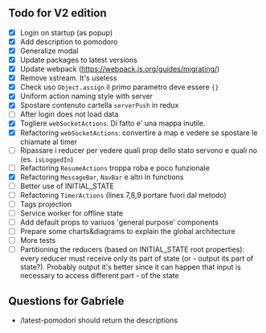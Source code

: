 ## Todo for V2 edition
- [x] Login on startup (as popup)
- [x] Add description to pomodoro
- [x] Generalize modal 
- [x] Update packages to latest versions
- [x] Update webpack (https://webpack.js.org/guides/migrating/)
- [x] Remove xstream. It's useless
- [x] Check uso `Object.assign` il primo parametro deve essere `{}`
- [x] Uniform action naming style with server
- [x] Spostare contenuto cartella `serverPush` in redux
- [ ] After login does not load data
- [x] Togliere `webSocketActions`. Di fatto e' una mappa inutile.
- [x] Refactoring `webSocketActions`: convertire a map e vedere se spostare le chiamate al timer
- [ ] Ripassare i reducer per vedere quali prop dello stato servono e quali no (es. `isLoggedIn`)
- [ ] Refactoring `ResumeActions` troppa roba e poco funzionale
- [x] Refactoring `MessageBar`, `NavBar` e altri in functions
- [ ] Better use of INITIAL_STATE
- [ ] Refactoring `TimerActions` (lines 7,8,9 portare fuori dal metodo)
- [ ] Tags projection
- [ ] Service worker for offline state
- [ ] Add default props to variuos 'general purpose' components
- [ ] Prepare some charts&diagrams to explain the global architecture
- [ ] More tests
- [ ] Partitioning the reducers (based on INITIAL_STATE root properties): every reducer must receive only its part of state (or - output its part of state?). Probably output it's better since it can happen that input is necessary to access different part - of the state

## Questions for Gabriele
- /latest-pomodori should return the descriptions 


